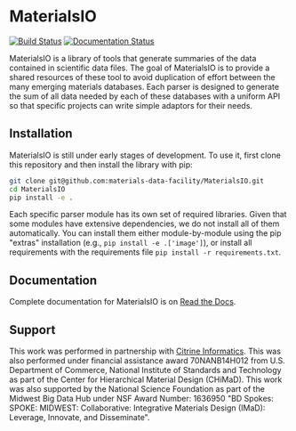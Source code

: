 # MaterialsIO

[![Build Status](https://travis-ci.org/materials-data-facility/MaterialsIO.svg?branch=master)](https://travis-ci.org/materials-data-facility/MaterialsIO)
[![Documentation Status](https://readthedocs.org/projects/materialsio/badge/?version=latest)](https://materialsio.readthedocs.io/en/latest/?badge=latest)

MaterialsIO is a library of tools that generate summaries of the data contained in scientific data files.
The goal of MaterialsIO is to provide a shared resources of these tool to avoid duplication of effort between the many emerging materials databases.
Each parser is designed to generate the sum of all data needed by each of these databases with a uniform API so that specific projects can write simple adaptors for their needs.

## Installation

MaterialsIO is still under early stages of development. 
To use it, first clone this repository and then install the library with pip:

```bash
git clone git@github.com:materials-data-facility/MaterialsIO.git
cd MaterialsIO
pip install -e .
```

Each specific parser module has its own set of required libraries.
Given that some modules have extensive dependencies, we do not install all of them automatically.
You can install them either module-by-module using the pip "extras" installation (e.g., `pip install -e .['image']`),
or install all requirements with the requirements file `pip install -r requirements.txt`.

## Documentation

Complete documentation for MaterialsIO is on [Read the Docs](https://materialsio.readthedocs.io/en/latest/).

## Support 

This work was performed in partnership with [Citrine Informatics](https://citrine.io/). 
This was also performed under financial assistance award 70NANB14H012 from U.S. Department of Commerce, National Institute of Standards and Technology as part of the Center for Hierarchical Material Design (CHiMaD).
This work was also supported by the National Science Foundation as part of the Midwest Big Data Hub under NSF Award Number: 1636950 "BD Spokes: SPOKE: MIDWEST: Collaborative: Integrative Materials Design (IMaD): Leverage, Innovate, and Disseminate".
